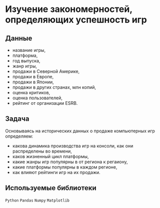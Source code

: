 # Изучение закономерностей, определяющих успешность игр

## Данные
 - название игры,
 - платформа,
 - год выпуска,
 - жанр игры,
 - продажи в Северной Америке,
 - продажи в Европе,
 - продажи в Японии,
 - продажи в других странах, млн копий,
 - оценка критиков,
 - оценка пользователей,
 - рейтинг от организации ESRB.

## Задача
Основываясь на исторических данных о продаже компьютерных игр определяем:
 - какова динамика производства игр на консоли, как они распределены во времени,
 - каков жизненный цикл платформы,
 - какие жанры игр популярны в от региона к регаиону,
 - какие платформы популярны в каждом регионе,
 - как влияют рейтинги игр на их продажи.

## Используемые библиотеки
`Python` `Pandas` `Numpy` `Matplotlib`
